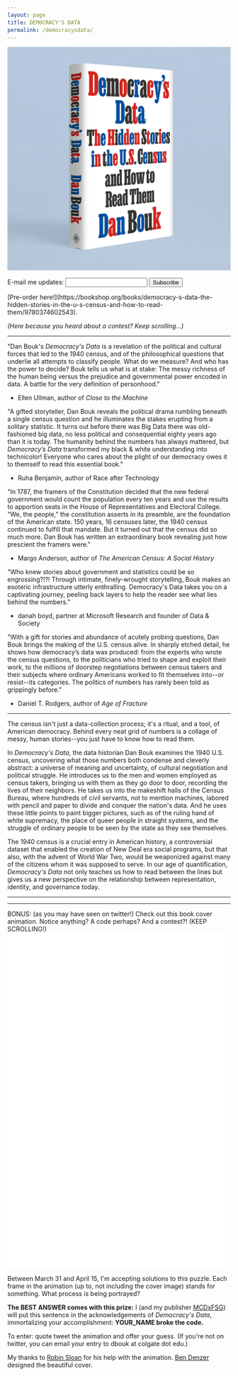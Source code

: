 ```yaml
---
layout: page
title: DEMOCRACY'S DATA
permalink: /democracysdata/
---
```


![a book stands on edge, against a blue background. The title of the book is in red, blue, and black on a white cover.](/images/DemocracysData_fancy_mockup.jpg)

<form
  action="https://buttondown.email/api/emails/embed-subscribe/danbouk"
  method="post"
  target="popupwindow"
  onsubmit="window.open('https://buttondown.email/danbouk', 'popupwindow')"
  class="embeddable-buttondown-form"
>

  <label for="bd-email">E-mail me updates:</label>
  <input type="email" name="email" id="bd-email" />
  <input type="submit" value="Subscribe" />
</form>

<p></p>
[Pre-order here!](https://bookshop.org/books/democracy-s-data-the-hidden-stories-in-the-u-s-census-and-how-to-read-them/9780374602543).

*(Here because you heard about a contest? Keep scrolling...)*

<p></p>


---
"Dan Bouk's *Democracy's Data* is a revelation of the political and cultural forces that led to the 1940 census, and of the philosophical questions that underlie all attempts to classify people. What do we measure? And who has the power to decide? Bouk tells us what is at stake: The messy richness of the human being versus the prejudice and governmental power encoded in data. A battle for the very definition of personhood."
- Ellen Ullman, author of *Close to the Machine*

"A gifted storyteller, Dan Bouk reveals the political drama rumbling beneath a single census question and he illuminates the stakes erupting from a solitary statistic. It turns out before there was Big Data there was old-fashioned big data, no less political and consequential eighty years ago than it is today. The humanity behind the numbers has always mattered, but *Democracy’s Data* transformed my black & white understanding into technicolor! Everyone who cares about the plight of our democracy owes it to themself to read this essential book." 
- Ruha Benjamin, author of  Race after Technology


"In 1787, the framers of the Constitution decided that the new federal government would count the population every ten years and use the results to apportion seats in the House of Representatives and Electoral College. “We, the people,” the constitution asserts in its preamble, are the foundation of the American state. 150 years, 16 censuses later, the 1940 census continued to fulfill that mandate. But it turned out that the census did so much more. Dan Bouk has written an extraordinary book revealing just how prescient the framers were."
- Margo Anderson, author of *The American Census: A Social History*


"Who knew stories about government and statistics could be so engrossing?!?! Through intimate, finely-wrought storytelling, Bouk makes an esoteric infrastructure utterly enthralling. Democracy's Data takes you on a captivating journey, peeling back layers to help the reader see what lies behind the numbers.”
- danah boyd, partner at Microsoft Research and founder of Data & Society


"With a gift for stories and abundance of acutely probing questions, Dan Bouk brings the making of the U.S. census alive.  In sharply etched detail, he shows how democracy’s data was produced:  from the experts who wrote the census questions, to the politicians who tried to shape and exploit their work, to the millions of doorstep negotiations between census takers and their subjects where ordinary Americans worked to fit themselves into--or resist--its categories.  The politics of numbers has rarely been told as grippingly before."   

- Daniel T. Rodgers, author of *Age of Fracture*

---


The census isn't just a data-collection process; it's a ritual, and a tool, of American democracy. Behind every neat grid of numbers is a collage of messy, human stories--you just have to know how to read them.

In *Democracy's Data*, the data historian Dan Bouk examines the 1940 U.S. census, uncovering what those numbers both condense and cleverly abstract: a universe of meaning and uncertainty, of cultural negotiation and political struggle. He introduces us to the men and women employed as census takers, bringing us with them as they go door to door, recording the lives of their neighbors. He takes us into the makeshift halls of the Census Bureau, where hundreds of civil servants, not to mention machines, labored with pencil and paper to divide and conquer the nation's data. And he uses these little points to paint bigger pictures, such as of the ruling hand of white supremacy, the place of queer people in straight systems, and the struggle of ordinary people to be seen by the state as they see themselves.

The 1940 census is a crucial entry in American history, a controversial dataset that enabled the creation of New Deal era social programs, but that also, with the advent of World War Two, would be weaponized against many of the citizens whom it was supposed to serve. In our age of quantification, *Democracy's Data* not only teaches us how to read between the lines but gives us a new perspective on the relationship between representation, identity, and governance today.

---
---

BONUS: (as you may have seen on twitter!)
Check out this book cover animation. Notice anything? A code perhaps? And a contest?! (KEEP SCROLLING!)
![an animation depicting flashing red, blue, and black letters eventually reading: Democracy's Data: The Hidden Stories in the U.S. Census and How to Read Them Dan Bouk](/images/bouk-cover-720px.gif)

Between March 31 and April 15, I'm accepting solutions to this puzzle. Each frame in the animation (up to, not including the cover image) stands for something. What process is being portrayed?

**The BEST ANSWER comes with this prize:** I (and my publisher [MCDxFSG](https://www.mcdbooks.com/)) will put this sentence in the acknowledgements of *Democracy's Data*, immortalizing your accomplishment: **YOUR_NAME broke the code.**

To enter: quote tweet the animation and offer your guess. (If you're not on twitter, you can email your entry to dbouk at colgate dot edu.)

My thanks to [Robin Sloan](https://www.robinsloan.com/) for his help with the animation. [Ben Denzer](https://bendenzer.com/) designed the beautiful cover.
